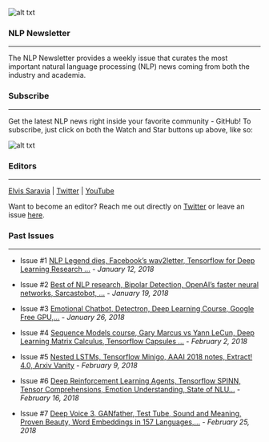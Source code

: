 ![alt txt](https://github.com/omarsar/nlp_newsletter/blob/master/resources/nlp_cover.png)

### NLP Newsletter
---
The NLP Newsletter provides a weekly issue that curates the most important natural language processing (NLP) news coming from both the industry and academia.

### Subscribe
---
Get the latest NLP news right inside your favorite community - GitHub! To subscribe, just click on both the Watch and Star buttons up above, like so:

![alt txt](https://github.com/omarsar/nlp_newsletter/blob/master/resources/nlp_newsletter.gif)

### Editors
---
[Elvis Saravia](http://elvissaravia.com/) | [Twitter](https://twitter.com/omarsar0) | [YouTube](https://www.youtube.com/channel/UCyna_OxOWL7IEuOwb7WhmxQ)

Want to become an editor? Reach me out directly on [Twitter](https://twitter.com/omarsar0) or leave an issue [here](https://github.com/omarsar/nlp_newsletter/issues/new).

### Past Issues
---
- Issue #1 [NLP Legend dies, Facebook’s wav2letter, Tensorflow for Deep Learning Research …](https://github.com/omarsar/nlp_newsletter/blob/master/issues/Issue-1-NLP-Legend-dies-Facebooks-wav2letter-Tensorflow-for-Deep-Learning-Research.md) - *January 12, 2018*
- Issue #2 [Best of NLP research, Bipolar Detection, OpenAI’s faster neural networks, Sarcastobot, …](https://github.com/omarsar/nlp_newsletter/blob/master/issues/Issue-2-Best-of-NLP-research-Bipolar-Detection-OpenAIs-faster-neural-networks-Sarcastobot.md) - *January 19, 2018*
- Issue #3 [Emotional Chatbot, Detectron, Deep Learning Course, Google Free GPU,…](https://github.com/omarsar/nlp_newsletter/blob/master/issues/Issue-3-Emotional-Chatbot-Detectron-Deep-Learning-Course-Google-Free-GPU.md) - *January 26, 2018*

- Issue #4 [Sequence Models course, Gary Marcus vs Yann LeCun, Deep Learning Matrix Calculus, Tensorflow Capsules …](https://github.com/omarsar/nlp_newsletter/blob/master/issues/Issue-4-Sequence-Models-course-Gary-Marcus-vs-Yann-LeCun-Deep-Learning-Matrix-Calculus-Tensorflow-Capsules.md) - *February 2, 2018*

- Issue #5 [Nested LSTMs, Tensorflow Minigo, AAAI 2018 notes, Extract! 4.0, Arxiv Vanity](https://github.com/omarsar/nlp_newsletter/blob/master/issues/Issue-5-Nested-LSTMs-Tensorflow-Minigo-AAAI-2018-notes-Extract-4.0-Arxiv-Vanity.md) - *February 9, 2018*

- Issue #6 [Deep Reinforcement Learning Agents, Tensorflow SPINN, Tensor Comprehensions, Emotion Understanding, State of NLU...](https://github.com/omarsar/nlp_newsletter/blob/master/issues/Issue6-Deep%20Reinforcement%20Learning%20Agents%2C%20Tensorflow%20SPINN%2C%20Tensor%20Comprehensions%2C%20Emotion%20Understanding%2C%20State%20of%20NLU....md) - *February 16, 2018*

- Issue #7 [Deep Voice 3, GANfather, Test Tube, Sound and Meaning, Proven Beauty, Word Embeddings in 157 Languages,...](https://github.com/omarsar/nlp_newsletter/blob/master/issues/Issue7-deepvoice-ganfather-testtube.md) - *February 25, 2018*